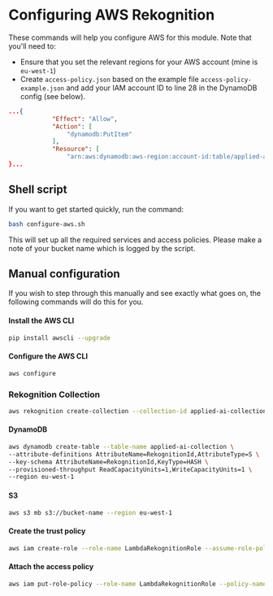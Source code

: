 # Configuring AWS Rekognition

These commands will help you configure AWS for this module.  Note that you'll need to:
 
 * Ensure that you set the relevant regions for your AWS account (mine is `eu-west-1`) 
 * Create `access-policy.json` based on the example file `access-policy-example.json` and add your IAM account 
 ID to line 28 in the DynamoDB config (see below).
 
```json
...{
            "Effect": "Allow",
            "Action": [
                "dynamodb:PutItem"
            ],
            "Resource": [
                "arn:aws:dynamodb:aws-region:account-id:table/applied-ai-collection"
}...               
``` 


## Shell script
If you want to get started quickly, run the command:

```bash
bash configure-aws.sh
```

This will set up all the required services and access policies.  Please make a note of your bucket name which is logged
by the script.



## Manual configuration
If you wish to step through this manually and see exactly what goes on, the following commands will do this for you.

#### Install the AWS CLI
```bash
pip install awscli --upgrade
```

#### Configure the AWS CLI
```bash
aws configure
```

### Rekognition Collection
```bash
aws rekognition create-collection --collection-id applied-ai-collection --region eu-west-1
```

#### DynamoDB
```bash
aws dynamodb create-table --table-name applied-ai-collection \
--attribute-definitions AttributeName=RekognitionId,AttributeType=S \
--key-schema AttributeName=RekognitionId,KeyType=HASH \
--provisioned-throughput ReadCapacityUnits=1,WriteCapacityUnits=1 \
--region eu-west-1
```

#### S3

```bash
aws s3 mb s3://bucket-name --region eu-west-1
```

#### Create the trust policy
```bash
aws iam create-role --role-name LambdaRekognitionRole --assume-role-policy-document file://trust-policy.json

```

#### Attach the access policy
```bash
aws iam put-role-policy --role-name LambdaRekognitionRole --policy-name LambdaPermissions --policy-document file://access-policy.json
```